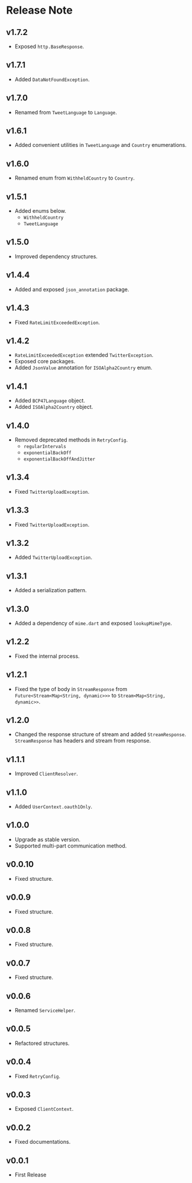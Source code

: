 # Release Note

## v1.7.2

- Exposed `http.BaseResponse`.

## v1.7.1

- Added `DataNotFoundException`.

## v1.7.0

- Renamed from `TweetLanguage` to `Language`.

## v1.6.1

- Added convenient utilities in `TweetLanguage` and `Country` enumerations.

## v1.6.0

- Renamed enum from `WithheldCountry` to `Country`.

## v1.5.1

- Added enums below.
  - `WithheldCountry`
  - `TweetLanguage`

## v1.5.0

- Improved dependency structures.

## v1.4.4

- Added and exposed `json_annotation` package.

## v1.4.3

- Fixed `RateLimitExceededException`.

## v1.4.2

- `RateLimitExceededException` extended `TwitterException`.
- Exposed core packages.
- Added `JsonValue` annotation for `ISOAlpha2Country` enum.

## v1.4.1

- Added `BCP47Language` object.
- Added `ISOAlpha2Country` object.

## v1.4.0

- Removed deprecated methods in `RetryConfig`.
  - `regularIntervals`
  - `exponentialBackOff`
  - `exponentialBackOffAndJitter`

## v1.3.4

- Fixed `TwitterUploadException`.

## v1.3.3

- Fixed `TwitterUploadException`.

## v1.3.2

- Added `TwitterUploadException`.

## v1.3.1

- Added a serialization pattern.

## v1.3.0

- Added a dependency of `mime.dart` and exposed `lookupMimeType`.

## v1.2.2

- Fixed the internal process.

## v1.2.1

- Fixed the type of body in `StreamResponse` from `Future<Stream<Map<String, dynamic>>>` to `Stream<Map<String, dynamic>>`.

## v1.2.0

- Changed the response structure of stream and added `StreamResponse`. `StreamResponse` has headers and stream from response.

## v1.1.1

- Improved `ClientResolver`.

## v1.1.0

- Added `UserContext.oauth1Only`.

## v1.0.0

- Upgrade as stable version.
- Supported multi-part communication method.

## v0.0.10

- Fixed structure.

## v0.0.9

- Fixed structure.

## v0.0.8

- Fixed structure.

## v0.0.7

- Fixed structure.

## v0.0.6

- Renamed `ServiceHelper`.

## v0.0.5

- Refactored structures.

## v0.0.4

- Fixed `RetryConfig`.

## v0.0.3

- Exposed `ClientContext`.

## v0.0.2

- Fixed documentations.

## v0.0.1

- First Release
